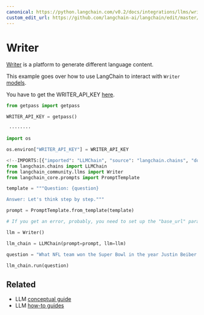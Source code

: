 ```yaml
---
canonical: https://python.langchain.com/v0.2/docs/integrations/llms/writer/
custom_edit_url: https://github.com/langchain-ai/langchain/edit/master/docs/docs/integrations/llms/writer.ipynb
---
```


# Writer

[Writer](https://writer.com/) is a platform to generate different language content.

This example goes over how to use LangChain to interact with `Writer` [models](https://dev.writer.com/docs/models).

You have to get the WRITER_API_KEY [here](https://dev.writer.com/docs).

```python
from getpass import getpass

WRITER_API_KEY = getpass()
```
```output
 ········
```

```python
import os

os.environ["WRITER_API_KEY"] = WRITER_API_KEY
```

```python
<!--IMPORTS:[{"imported": "LLMChain", "source": "langchain.chains", "docs": "https://api.python.langchain.com/en/latest/chains/langchain.chains.llm.LLMChain.html", "title": "Writer"}, {"imported": "Writer", "source": "langchain_community.llms", "docs": "https://api.python.langchain.com/en/latest/llms/langchain_community.llms.writer.Writer.html", "title": "Writer"}, {"imported": "PromptTemplate", "source": "langchain_core.prompts", "docs": "https://api.python.langchain.com/en/latest/prompts/langchain_core.prompts.prompt.PromptTemplate.html", "title": "Writer"}]-->
from langchain.chains import LLMChain
from langchain_community.llms import Writer
from langchain_core.prompts import PromptTemplate
```

```python
template = """Question: {question}

Answer: Let's think step by step."""

prompt = PromptTemplate.from_template(template)
```

```python
# If you get an error, probably, you need to set up the "base_url" parameter that can be taken from the error log.

llm = Writer()
```

```python
llm_chain = LLMChain(prompt=prompt, llm=llm)
```

```python
question = "What NFL team won the Super Bowl in the year Justin Beiber was born?"

llm_chain.run(question)
```

## Related

- LLM [conceptual guide](/docs/concepts/#llms)
- LLM [how-to guides](/docs/how_to/#llms)
